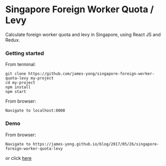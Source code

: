 # Singapore Foreign Worker Quota / Levy
Calculate foreign worker quota and levy in Singapore, using React JS and Redux.


### Getting started

From terminal:
```
git clone https://github.com/james-yong/singapore-foreign-worker-quota-levy my-project
cd my-project
npm install
npm start
```

From browser:
```
Navigate to localhost:8008
```


### Demo

From browser:
```
Navigate to https://james-yong.github.io/blog/2017/05/26/singapore-foreign-worker-quota-levy
```
or click [here](https://james-yong.github.io/blog/2017/05/26/singapore-foreign-worker-quota-levy)
